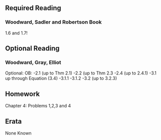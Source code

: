 ## Required Reading

### Woodward, Sadler and Robertson Book

1.6 and 1.7!


## Optional Reading

### Woodward, Gray, Elliot
Optional: 
OB: -2.1 (up to Thm 2.1)
-2.2 (up to Thm 2.3
-2.4 (up to 2.4.1)
-3.1 up through Equation (3.4)
-3.1.1
-3.1.2
-3.2 (up to 3.2.3)

## Homework  
Chapter 4: Problems 1,2,3 and 4

## Erata 
None Known  
